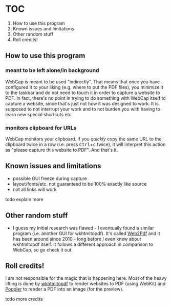 # TOC
1. How to use this program
2. Known issues and limitations
3. Other random stuff
4. Roll credits!

## How to use this program
### meant to be left alone/in background
WebCap is meant to be used "indirectly". That means that once you have configured it to your liking (e.g. where to put the PDF files), you minimize it to the taskbar and do not need to touch it in order to capture a website to PDF. In fact, there's no point in trying to do something with WebCap itself to capture a website, since that's just not how it was designed to work. It is supposed to not interrupt your work and to not burden you with having to learn new special shortcuts etc.

### monitors clipboard for URLs
WebCap monitors your clipboard. If you _quickly_ copy the same URL to the clipboard twice in a row (i.e. press <kbd>Ctrl</kbd>+<kbd>c</kbd> twice), it will interpret this action as "please capture this website to PDF". And that's it. 

## Known issues and limitations
* possible GUI freeze during capture
* layout/fonts/etc. not guaranteed to be 100% exactly like source
* not all links will work

todo explain more

## Other random stuff
* I guess my initial research was flawed - I eventually found a similar program (i.e. another GUI for wkhtmltopdf). It's called [Web2Pdf](http://cuteapps.blogspot.de/2010/11/web2pdf-convert-webpages-to-pdf-ebooks.html) and it has been around since 2010 - long before I even knew about wkhtmltopdf itself. It follows a different approach in comparison to WebCap, so go check it out.

## Roll credits!
I am not responsible for the magic that is happening here. Most of the heavy lifting is done by [wkhtmltopdf](http://wkhtmltopdf.org/) to render websites to PDF (using WebKit) and [Poppler](http://poppler.freedesktop.org/) to render a PDF into an image (for the preview).

todo more credits

